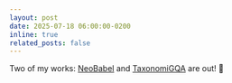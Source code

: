```yaml
---
layout: post
date: 2025-07-18 06:00:00-0200
inline: true
related_posts: false
---
```


Two of my works: [NeoBabel](https://neo-babel.github.io/) and [TaxonomiGQA](https://taxonomigqa.github.io/) are out! 🎉